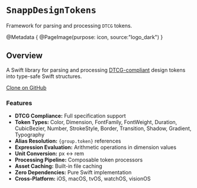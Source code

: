 # ``SnappDesignTokens``

Framework for parsing and processing `DTCG` tokens.

@Metadata {
    @PageImage(purpose: icon, source:"logo_dark")
}

## Overview

A Swift library for parsing and processing [DTCG-compliant](https://www.designtokens.org/tr/third-editors-draft/format/) design tokens into type-safe Swift structures.

[Clone on GitHub](https://github.com/Snapp-Mobile/SnappDesignTokens)

### Features

- **DTCG Compliance:** Full specification support
- **Token Types:** Color, Dimension, FontFamily, FontWeight, Duration, CubicBezier, Number, StrokeStyle, Border, Transition, Shadow, Gradient, Typography
- **Alias Resolution:** `{group.token}` references
- **Expression Evaluation:** Arithmetic operations in dimension values
- **Unit Conversion:** px ↔ rem
- **Processing Pipeline:** Composable token processors
- **Asset Caching:** Built-in file caching
- **Zero Dependencies:** Pure Swift implementation
- **Cross-Platform:** iOS, macOS, tvOS, watchOS, visionOS
